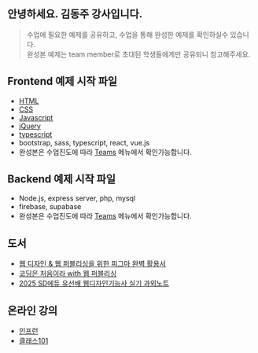 ## 안녕하세요. 김동주 강사입니다.

> 수업에 필요한 예제를 공유하고, 수업을 통해 완성한 예제를 확인하실수 있습니다.  
> 완성본 예제는 team member로 초대된 학생들에게만 공유되니 참고해주세요. 

## Frontend 예제 시작 파일
- [HTML](https://github.com/ezweb-lab/HTML_BASIC_BASE)
- [CSS](https://github.com/ezweb-lab/CSS_BASIC_BASE)
- [Javascript](https://github.com/ezweb-lab/Javascript_BASIC_BASE)
- [jQuery](https://github.com/ezweb-lab/jQuery_BASIC_BASE)
- [typescript](https://github.com/ezweb-lab/TS_BASIC_BASE)
- bootstrap, sass, typescript, react, vue.js
- 완성본은 수업진도에 따라 [Teams](https://github.com/orgs/ezweb-lab/teams) 메뉴에서 확인가능합니다.

## Backend 예제 시작 파일
- Node.js, express server, php, mysql
- firebase, supabase
- 완성본은 수업진도에 따라 [Teams](https://github.com/orgs/ezweb-lab/teams) 메뉴에서 확인가능합니다.
  
## 도서
- [웹 디자인 & 웹 퍼블리싱을 위한 피그마 완벽 활용서](https://product.kyobobook.co.kr/detail/S000001842187)
- [코딩은 처음이라 with 웹 퍼블리싱](http://www.kyobobook.co.kr/product/detailViewKor.laf?ejkGb=KOR&mallGb=KOR&barcode=9788931467321&orderClick=LEa&Kc)
- [2025 SD에듀 유선배 웹디자인기능사 실기 과외노트](https://www.yes24.com/Product/Goods/136757366)

## 온라인 강의
- [인프런](https://www.inflearn.com/users/444512/@ezweb)
- [클래스101](https://class101.net/ko/creators/@ezweb)
